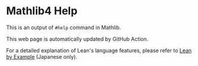 # Mathlib4 Help

This is an output of `#help` command in Mathlib.

This web page is automatically updated by GitHub Action.

For a detailed explanation of Lean's language features, please refer to [Lean by Example](https://lean-ja.github.io/lean-by-example/) (Japanese only).
